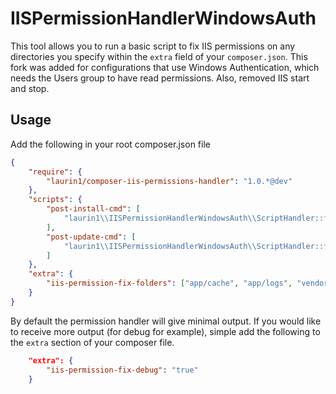 # IISPermissionHandlerWindowsAuth

This tool allows you to run a basic script to fix IIS permissions on any directories you specify within the ```extra``` field of your ```composer.json```. This fork was added for configurations that use Windows Authentication, which needs the Users group to have read permissions. Also, removed IIS start and stop.

## Usage

Add the following in your root composer.json file

```json
{
    "require": {
        "laurin1/composer-iis-permissions-handler": "1.0.*@dev"
    },
    "scripts": {
        "post-install-cmd": [
            "laurin1\\IISPermissionHandlerWindowsAuth\\ScriptHandler::fixPermissions"
        ],
        "post-update-cmd": [
            "laurin1\\IISPermissionHandlerWindowsAuth\\ScriptHandler::fixPermissions"
        ]
    },
    "extra": {
        "iis-permission-fix-folders": ["app/cache", "app/logs", "vendor"] # Defaults to: app/cache, app/logs, vendor
    }
}
```

By default the permission handler will give minimal output. If you would like to receive more output (for debug for example), simple add the following to the ```extra``` section of your composer file.

```json
    "extra": {
        "iis-permission-fix-debug": "true"
    }
```